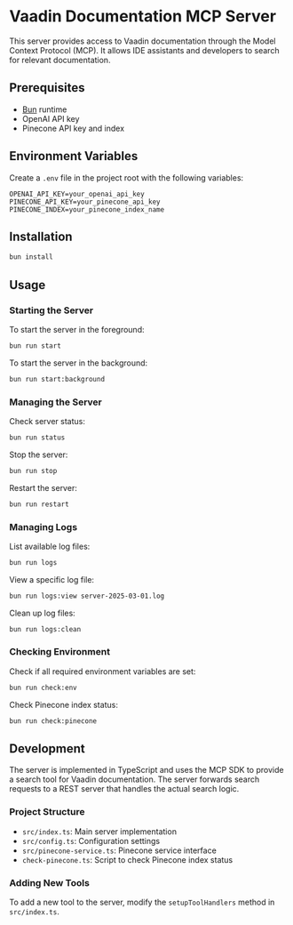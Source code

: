 # Vaadin Documentation MCP Server

This server provides access to Vaadin documentation through the Model Context Protocol (MCP). It allows IDE assistants and developers to search for relevant documentation.

## Prerequisites

- [Bun](https://bun.sh/) runtime
- OpenAI API key
- Pinecone API key and index

## Environment Variables

Create a `.env` file in the project root with the following variables:

```
OPENAI_API_KEY=your_openai_api_key
PINECONE_API_KEY=your_pinecone_api_key
PINECONE_INDEX=your_pinecone_index_name
```

## Installation

```bash
bun install
```

## Usage

### Starting the Server

To start the server in the foreground:

```bash
bun run start
```

To start the server in the background:

```bash
bun run start:background
```

### Managing the Server

Check server status:

```bash
bun run status
```

Stop the server:

```bash
bun run stop
```

Restart the server:

```bash
bun run restart
```

### Managing Logs

List available log files:

```bash
bun run logs
```

View a specific log file:

```bash
bun run logs:view server-2025-03-01.log
```

Clean up log files:

```bash
bun run logs:clean
```

### Checking Environment

Check if all required environment variables are set:

```bash
bun run check:env
```

Check Pinecone index status:

```bash
bun run check:pinecone
```

## Development

The server is implemented in TypeScript and uses the MCP SDK to provide a search tool for Vaadin documentation. The server forwards search requests to a REST server that handles the actual search logic.

### Project Structure

- `src/index.ts`: Main server implementation
- `src/config.ts`: Configuration settings
- `src/pinecone-service.ts`: Pinecone service interface
- `check-pinecone.ts`: Script to check Pinecone index status

### Adding New Tools

To add a new tool to the server, modify the `setupToolHandlers` method in `src/index.ts`.
